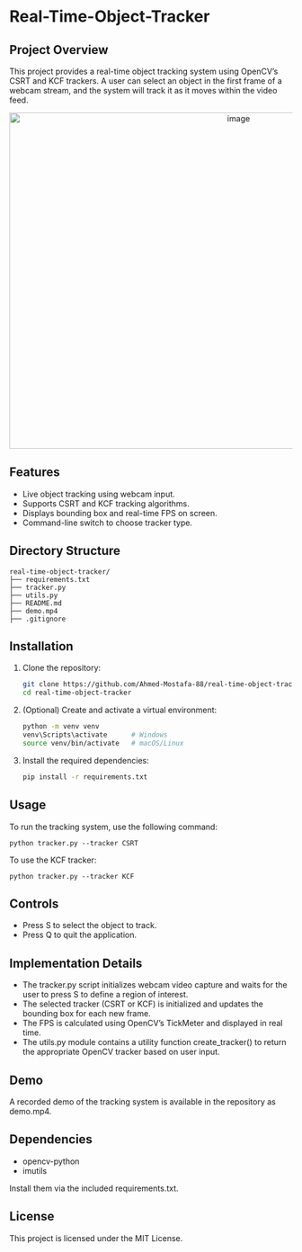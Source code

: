 # Real-Time-Object-Tracker

## Project Overview

This project provides a real-time object tracking system using OpenCV’s CSRT and KCF trackers. A user can select an object in the first frame of a webcam stream, and the system will track it as it moves within the video feed.

<div align="center">
  <img width="800" height="598" alt="image" src="https://github.com/user-attachments/assets/1c5fe56b-9d88-42b4-805b-4bec9f641c39" />
</div>

## Features

- Live object tracking using webcam input.
- Supports CSRT and KCF tracking algorithms.
- Displays bounding box and real-time FPS on screen.
- Command-line switch to choose tracker type.

## Directory Structure

```
real-time-object-tracker/
├── requirements.txt
├── tracker.py
├── utils.py
├── README.md
├── demo.mp4
├── .gitignore
```
## Installation

1. Clone the repository:
   ```bash
   git clone https://github.com/Ahmed-Mostafa-88/real-time-object-tracker.git
   cd real-time-object-tracker

2. (Optional) Create and activate a virtual environment:
   ```bash
   python -m venv venv
   venv\Scripts\activate      # Windows
   source venv/bin/activate   # macOS/Linux
   
3. Install the required dependencies:
   ```bash
   pip install -r requirements.txt

## Usage

To run the tracking system, use the following command:

    python tracker.py --tracker CSRT

To use the KCF tracker:

    python tracker.py --tracker KCF

## Controls

- Press S to select the object to track.
- Press Q to quit the application.

## Implementation Details

 - The tracker.py script initializes webcam video capture and waits for the user to press S to define a region of interest.
 - The selected tracker (CSRT or KCF) is initialized and updates the bounding box for each new frame.
 - The FPS is calculated using OpenCV’s TickMeter and displayed in real time.
 - The utils.py module contains a utility function create_tracker() to return the appropriate OpenCV tracker based on user input.

## Demo

A recorded demo of the tracking system is available in the repository as demo.mp4.

## Dependencies

- opencv-python
- imutils

Install them via the included requirements.txt.

## License

This project is licensed under the MIT License.
 
